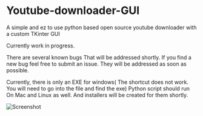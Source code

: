 # Youtube-downloader-GUI

A simple and ez to use python based open source youtube downloader with a custom TKinter GUI

Currently work in progress.

There are several known bugs That will be addressed shortly. If you find a new bug feel free to submit an issue. They will be addressed as soon as possible.

Currently, there is only an EXE for windows( The shortcut does not work. You will need to go into the file and find the exe) Python script should run On Mac and Linux as well. And installers will be created for them shortly.

![Screenshot](readmepic/image.png)
